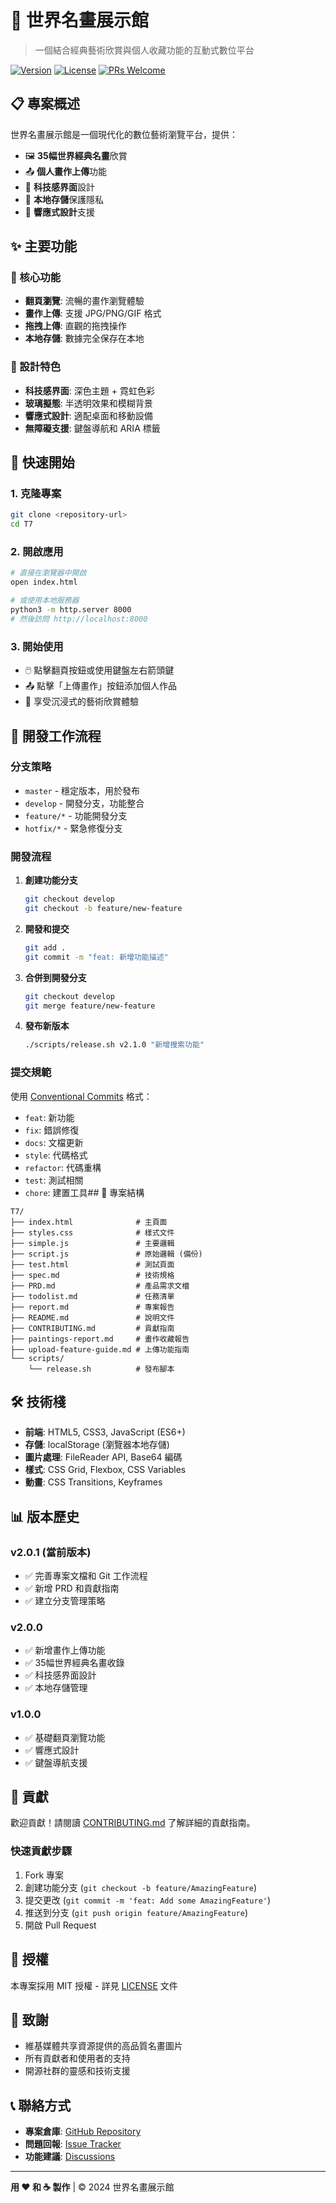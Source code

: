 # 🎨 世界名畫展示館

> 一個結合經典藝術欣賞與個人收藏功能的互動式數位平台

[![Version](https://img.shields.io/badge/version-v2.0.1-blue.svg)](https://github.com/your-repo/releases)
[![License](https://img.shields.io/badge/license-MIT-green.svg)](LICENSE)
[![PRs Welcome](https://img.shields.io/badge/PRs-welcome-brightgreen.svg)](CONTRIBUTING.md)

## 📋 專案概述

世界名畫展示館是一個現代化的數位藝術瀏覽平台，提供：
- 🖼️ **35幅世界經典名畫**欣賞
- 📤 **個人畫作上傳**功能
- 🎨 **科技感界面**設計
- 💾 **本地存儲**保護隱私
- 📱 **響應式設計**支援

## ✨ 主要功能

### 🎯 核心功能
- **翻頁瀏覽**: 流暢的畫作瀏覽體驗
- **畫作上傳**: 支援 JPG/PNG/GIF 格式
- **拖拽上傳**: 直觀的拖拽操作
- **本地存儲**: 數據完全保存在本地

### 🎨 設計特色
- **科技感界面**: 深色主題 + 霓虹色彩
- **玻璃擬態**: 半透明效果和模糊背景
- **響應式設計**: 適配桌面和移動設備
- **無障礙支援**: 鍵盤導航和 ARIA 標籤

## 🚀 快速開始

### 1. 克隆專案
```bash
git clone <repository-url>
cd T7
```

### 2. 開啟應用
```bash
# 直接在瀏覽器中開啟
open index.html

# 或使用本地服務器
python3 -m http.server 8000
# 然後訪問 http://localhost:8000
```

### 3. 開始使用
- 🖱️ 點擊翻頁按鈕或使用鍵盤左右箭頭鍵
- 📤 點擊「上傳畫作」按鈕添加個人作品
- 🎨 享受沉浸式的藝術欣賞體驗

## 🔄 開發工作流程

### 分支策略
- `master` - 穩定版本，用於發布
- `develop` - 開發分支，功能整合
- `feature/*` - 功能開發分支
- `hotfix/*` - 緊急修復分支

### 開發流程
1. **創建功能分支**
   ```bash
   git checkout develop
   git checkout -b feature/new-feature
   ```

2. **開發和提交**
   ```bash
   git add .
   git commit -m "feat: 新增功能描述"
   ```

3. **合併到開發分支**
   ```bash
   git checkout develop
   git merge feature/new-feature
   ```

4. **發布新版本**
   ```bash
   ./scripts/release.sh v2.1.0 "新增搜索功能"
   ```

### 提交規範
使用 [Conventional Commits](https://www.conventionalcommits.org/) 格式：
- `feat`: 新功能
- `fix`: 錯誤修復  
- `docs`: 文檔更新
- `style`: 代碼格式
- `refactor`: 代碼重構
- `test`: 測試相關
- `chore`: 建置工具## 📁 專案結構

```
T7/
├── index.html              # 主頁面
├── styles.css              # 樣式文件
├── simple.js               # 主要邏輯
├── script.js               # 原始邏輯 (備份)
├── test.html               # 測試頁面
├── spec.md                 # 技術規格
├── PRD.md                  # 產品需求文檔
├── todolist.md             # 任務清單
├── report.md               # 專案報告
├── README.md               # 說明文件
├── CONTRIBUTING.md         # 貢獻指南
├── paintings-report.md     # 畫作收藏報告
├── upload-feature-guide.md # 上傳功能指南
└── scripts/
    └── release.sh          # 發布腳本
```

## 🛠️ 技術棧

- **前端**: HTML5, CSS3, JavaScript (ES6+)
- **存儲**: localStorage (瀏覽器本地存儲)
- **圖片處理**: FileReader API, Base64 編碼
- **樣式**: CSS Grid, Flexbox, CSS Variables
- **動畫**: CSS Transitions, Keyframes

## 📊 版本歷史

### v2.0.1 (當前版本)
- ✅ 完善專案文檔和 Git 工作流程
- ✅ 新增 PRD 和貢獻指南
- ✅ 建立分支管理策略

### v2.0.0
- ✅ 新增畫作上傳功能
- ✅ 35幅世界經典名畫收錄
- ✅ 科技感界面設計
- ✅ 本地存儲管理

### v1.0.0
- ✅ 基礎翻頁瀏覽功能
- ✅ 響應式設計
- ✅ 鍵盤導航支援

## 🤝 貢獻

歡迎貢獻！請閱讀 [CONTRIBUTING.md](CONTRIBUTING.md) 了解詳細的貢獻指南。

### 快速貢獻步驟
1. Fork 專案
2. 創建功能分支 (`git checkout -b feature/AmazingFeature`)
3. 提交更改 (`git commit -m 'feat: Add some AmazingFeature'`)
4. 推送到分支 (`git push origin feature/AmazingFeature`)
5. 開啟 Pull Request

## 📄 授權

本專案採用 MIT 授權 - 詳見 [LICENSE](LICENSE) 文件

## 🙏 致謝

- 維基媒體共享資源提供的高品質名畫圖片
- 所有貢獻者和使用者的支持
- 開源社群的靈感和技術支援

## 📞 聯絡方式

- **專案倉庫**: [GitHub Repository](https://github.com/your-repo)
- **問題回報**: [Issue Tracker](https://github.com/your-repo/issues)
- **功能建議**: [Discussions](https://github.com/your-repo/discussions)

---

**用 ❤️ 和 ☕ 製作** | © 2024 世界名畫展示館
